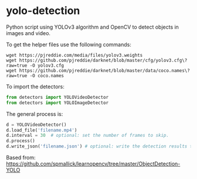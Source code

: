 # yolo-detection
Python script using YOLOv3 algorithm and OpenCV to detect objects in images and video. 

To get the helper files use the following commands:

```shell script
wget https://pjreddie.com/media/files/yolov3.weights
wget https://github.com/pjreddie/darknet/blob/master/cfg/yolov3.cfg\?raw=true -O yolov3.cfg
wget https://github.com/pjreddie/darknet/blob/master/data/coco.names\?raw=true -O coco.names
```

To import the detectors:
```python
from detectors import YOLOVideoDetector
from detectors import YOLOImageDetector
```

The general process is:
```python
d = YOLOVideoDetector()
d.load_file('filename.mp4')
d.interval = 30  # optional: set the number of frames to skip.
d.process()
d.write_json('filename.json') # optional: write the detection results to a JSON file.
```

Based from: 
https://github.com/spmallick/learnopencv/tree/master/ObjectDetection-YOLO